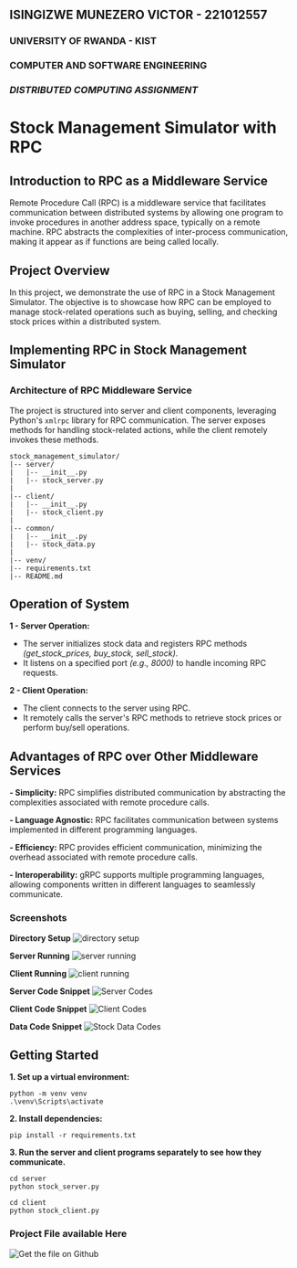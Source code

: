 ## ISINGIZWE MUNEZERO VICTOR - 221012557
### UNIVERSITY OF RWANDA - KIST
### COMPUTER AND SOFTWARE ENGINEERING
### *DISTRIBUTED COMPUTING ASSIGNMENT*


# Stock Management Simulator with RPC

## Introduction to RPC as a Middleware Service

Remote Procedure Call (RPC) is a middleware service that facilitates communication between distributed systems by allowing one program to invoke procedures in another address space, typically on a remote machine. RPC abstracts the complexities of inter-process communication, making it appear as if functions are being called locally.

## Project Overview

In this project, we demonstrate the use of RPC in a Stock Management Simulator. The objective is to showcase how RPC can be employed to manage stock-related operations such as buying, selling, and checking stock prices within a distributed system.

## Implementing RPC in Stock Management Simulator

### Architecture of RPC Middleware Service

The project is structured into server and client components, leveraging Python's `xmlrpc` library for RPC communication. The server exposes methods for handling stock-related actions, while the client remotely invokes these methods.

```plaintext
stock_management_simulator/
|-- server/
|   |-- __init__.py
|   |-- stock_server.py
|
|-- client/
|   |-- __init__.py
|   |-- stock_client.py
|
|-- common/
|   |-- __init__.py
|   |-- stock_data.py
|
|-- venv/
|-- requirements.txt
|-- README.md
```

## Operation of System

**1 - Server Operation:**
- The server initializes stock data and registers RPC methods *(get_stock_prices, buy_stock, sell_stock)*.
- It listens on a specified port *(e.g., 8000)* to handle incoming RPC requests.

**2 - Client Operation:**
- The client connects to the server using RPC.
- It remotely calls the server's RPC methods to retrieve stock prices or perform buy/sell operations.


## Advantages of RPC over Other Middleware Services

**- Simplicity:**
RPC simplifies distributed communication by abstracting the complexities associated with remote procedure calls.

**- Language Agnostic:**
RPC facilitates communication between systems implemented in different programming languages.

**- Efficiency:**
RPC provides efficient communication, minimizing the overhead associated with remote procedure calls.

**- Interoperability:**
gRPC supports multiple programming languages, allowing components written in different languages to seamlessly communicate.


### Screenshots

**Directory Setup**
![directory setup](images/directory.png "Directory Setup")

**Server Running**
![server running](images/server.png "Server Running")

**Client Running**
![client running](images/client.png "Client Running")

**Server Code Snippet**
![Server Codes](images/stock-server.png "Server Code Snippet")

**Client Code Snippet**
![Client Codes](images/stock-client.png "Client Code Snippet")

**Data Code Snippet**
![Stock Data Codes](images/stock-data.png "Data Code Snippet")


## Getting Started

**1. Set up a virtual environment:**
```
python -m venv venv
.\venv\Scripts\activate
```

**2. Install dependencies:**
```
pip install -r requirements.txt
```

**3. Run the server and client programs separately to see how they communicate.**
```
cd server
python stock_server.py
```

```
cd client
python stock_client.py
```


### Project File available Here

![Get the file on Github](https://github.com/iwmvictor/stock_management_simulator.git)